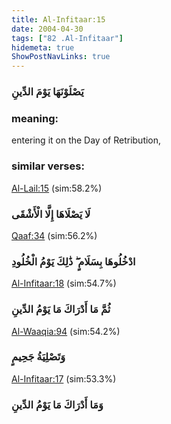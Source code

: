 ```yaml
---
title: Al-Infitaar:15
date: 2004-04-30
tags: ["82 .Al-Infitaar"]
hidemeta: true 
ShowPostNavLinks: true 
---
```

### يَصْلَوْنَهَا يَوْمَ الدِّينِ
### meaning: 
entering it on the Day of Retribution,
### similar verses: 

[Al-Lail:15](/92/15) (sim:58.2%)

### لَا يَصْلَاهَا إِلَّا الْأَشْقَى

[Qaaf:34](/50/34) (sim:56.2%)

### ادْخُلُوهَا بِسَلَامٍ ۖ ذَٰلِكَ يَوْمُ الْخُلُودِ

[Al-Infitaar:18](/82/18) (sim:54.7%)

### ثُمَّ مَا أَدْرَاكَ مَا يَوْمُ الدِّينِ

[Al-Waaqia:94](/56/94) (sim:54.2%)

### وَتَصْلِيَةُ جَحِيمٍ

[Al-Infitaar:17](/82/17) (sim:53.3%)

### وَمَا أَدْرَاكَ مَا يَوْمُ الدِّينِ

